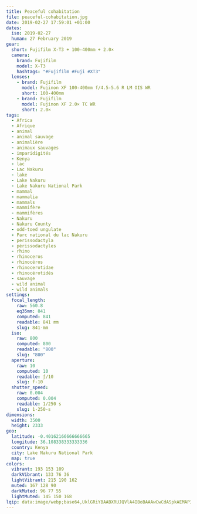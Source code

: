 ```yaml
---
title: Peaceful cohabitation
file: peaceful-cohabitation.jpg
date: 2019-02-27 17:59:01 +01:00
dates:
  iso: 2019-02-27
  human: 27 February 2019
gear:
  short: Fujifilm X-T3 + 100-400mm + 2.0×
  camera:
    brand: Fujifilm
    model: X-T3
    hashtags: "#Fujifilm #Fuji #XT3"
  lenses:
    - brand: Fujifilm
      model: Fujinon XF 100-400mm f/4.5-5.6 R LM OIS WR
      short: 100-400mm
    - brand: Fujifilm
      model: Fujinon XF 2.0× TC WR
      short: 2.0×
tags:
  - Africa
  - Afrique
  - animal
  - animal sauvage
  - animalière
  - animaux sauvages
  - imparidigités
  - Kenya
  - lac
  - Lac Nakuru
  - lake
  - Lake Nakuru
  - Lake Nakuru National Park
  - mammal
  - mammalia
  - mammals
  - mammifère
  - mammifères
  - Nakuru
  - Nakuru County
  - odd-toed ungulate
  - Parc national du lac Nakuru
  - perissodactyla
  - périssodactyles
  - rhino
  - rhinoceros
  - rhinocéros
  - rhinocerotidae
  - rhinocérotidés
  - sauvage
  - wild animal
  - wild animals
settings:
  focal_length:
    raw: 560.8
    eq35mm: 841
    computed: 841
    readable: 841 mm
    slug: 841-mm
  iso:
    raw: 800
    computed: 800
    readable: "800"
    slug: "800"
  aperture:
    raw: 10
    computed: 10
    readable: ƒ/10
    slug: f-10
  shutter_speed:
    raw: 0.004
    computed: 0.004
    readable: 1/250 s
    slug: 1-250-s
dimensions:
  width: 3500
  height: 2333
geo:
  latitude: -0.40162166666666665
  longitude: 36.108338333333336
  country: Kenya
  city: Lake Nakuru National Park
  map: true
colors:
  vibrant: 193 153 109
  darkVibrant: 133 76 36
  lightVibrant: 215 190 162
  muted: 167 128 90
  darkMuted: 96 77 55
  lightMuted: 145 150 168
lqip: data:image/webp;base64,UklGRiYBAABXRUJQVlA4IBoBAAAwCwCdASpkAEMAP3Gmy1q0v6mrLNW7y/AuCWUA0MxKYMzfc54oisw3AwgLpdsWZ5YQvS9J/rLr1/uAanSpcGU8Ng4hfylqJbs5PO4HlPxnfYBRHCfgNzJZ1R1TM74Jbf9yAAD9MuWWFdo9ABARb/iTAROc177Oj/bQ2aLnNdikkE/Swna1nJM6e9IPKU1FI1CiUd7GDhiFW7TrFYRXvzzNg2C8Am8UMM7lyrNYMeesHHf9WN3oQlALJTqyUvd6ASGAp14L4Cs+IyxqwRyNHomD5XCdsTaVRUV1SHOYiMRcrPV3XyeghfnwDQ4675KvLeVHSue22LU5aclRgN8Kerzm9A8wziYwA4umE8a9LejaKGZ3F++RmnPDCAA=
---
```



